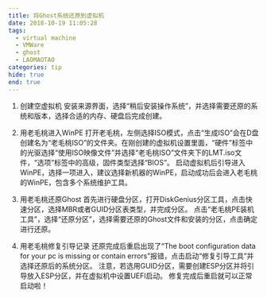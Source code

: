 ```yaml
---
title: 将Ghost系统还原到虚拟机
date: 2018-10-19 11:05:28
tags:
  - virtual machine
  - VMWare
  - ghost
  - LAOMAOTAO
categories: tip
hide: true
end: true
---
```


1. 创建空虚拟机
安装来源界面，选择“稍后安装操作系统”，并选择需要还原的系统和版本，选择合适的内存、硬盘后完成创建。

2. 用老毛桃进入WinPE
打开老毛桃，左侧选择ISO模式，点击“生成ISO”会在D盘创建名为“老毛桃ISO”的文件夹。在刚创建的虚拟机设置里面，“硬件”标签中的光驱选择“使用ISO映像文件”并选择“老毛桃ISO”文件夹下的LMT.iso文件，“选项”标签中的高级，固件类型选择“BIOS”。
启动虚拟机后引导进入WinPE，选择一项进入，建议选择新机器的WinPE，启动成功后会进入老毛桃的WinPE，包含多个系统维护工具。

3. 用老毛桃还原Ghost
首先进行硬盘分区，打开DiskGenius分区工具，点击快速分区，选择MBR或者GUID分区表类型，并完成分区。
点击“老毛桃PE装机工具”，选择“还原分区”，选择需要还原的Ghost文件和安装的分区，点击确定进行还原。

4. 用老毛桃修复引导记录
还原完成后重启出现了“The boot configuration data for your pc is missing or contain errors”报错，点击启动“修复引导工具”并选择还原后的系统分区。
注意，若选用GUID分区，需要创建ESP分区并将引导放入ESP分区，并在虚拟机中设置UEFI启动。
修复完成后重启就可以正常启动啦！